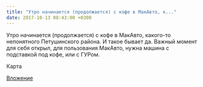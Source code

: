 ```yaml
---
title: "Утро начинается (продолжается) с кофе в МакАвто, к..."
date: 2017-10-13 08:43:00 +0300
---
```


Утро начинается (продолжается) с кофе в МакАвто, какого-то непонятного Петушинского района. И такое бывает да.
Важный момент для себя открыл, для пользования МакАвто, нужна машина с подставкой под кофе, или с ГУРом.

Карта

[Вложение](/assets/vk_photos/2/b_i1lv_rB9o.jpg)
